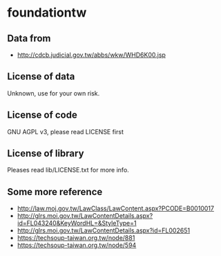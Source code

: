 foundationtw
============

Data from
---------
- http://cdcb.judicial.gov.tw/abbs/wkw/WHD6K00.jsp

License of data
---------
Unknown, use for your own risk.

License of code
---------
GNU AGPL v3, please read LICENSE first

License of library
---------
Pleases read lib/LICENSE.txt for more info.

Some more reference
---------
- http://law.moj.gov.tw/LawClass/LawContent.aspx?PCODE=B0010017
- http://glrs.moi.gov.tw/LawContentDetails.aspx?id=FL043240&KeyWordHL=&StyleType=1
- http://glrs.moi.gov.tw/LawContentDetails.aspx?id=FL002651
- https://techsoup-taiwan.org.tw/node/881
- https://techsoup-taiwan.org.tw/node/594

